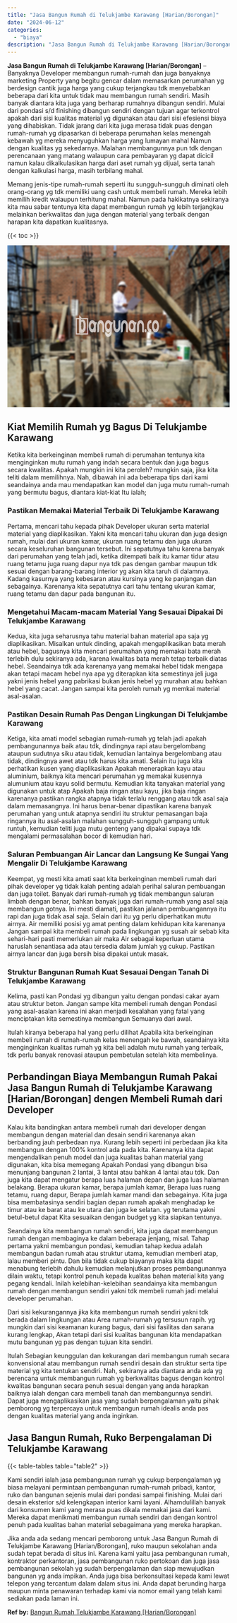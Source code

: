 ```yaml
---
title: "Jasa Bangun Rumah di Telukjambe Karawang [Harian/Borongan]"
date: "2024-06-12"
categories: 
  - "biaya"
description: "Jasa Bangun Rumah di Telukjambe Karawang [Harian/Borongan]. Jika anda ada sedang mencari pemborong untuk Jasa Bangun Rumah di Telukjambe Karawang [Harian/Bo..."
---
```


**Jasa Bangun Rumah di Telukjambe Karawang \[Harian/Borongan\]** – Banyaknya Developer membangun rumah-rumah dan juga banyaknya marketing Property yang begitu gencar dalam memasarkan perumahan yg berdesign cantik juga harga yang cukup terjangkau tdk menyebabkan beberapa dari kita untuk tidak mau membangun rumah sendiri. Masih banyak diantara kita juga yang berharap rumahnya dibangun sendiri. Mulai dari pondasi s/d finishing dibangun sendiri dengan tujuan agar terkontrol apakah dari sisi kualitas material yg digunakan atau dari sisi efesiensi biaya yang dihabiskan. Tidak jarang dari kita juga merasa tidak puas dengan rumah-rumah yg dipasarkan di beberapa perumahan kelas menengah kebawah yg mereka menyuguhkan harga yang lumayan mahal Namun dengan kualitas yg sekedarnya. Malahan membangunnya pun tdk dengan perencanaan yang matang walaupun cara pembayaran yg dapat dicicil namun kalau dikalkulasikan harga dari aset rumah yg dijual, serta tanah dengan kalkulasi harga, masih terbilang mahal.

Memang jenis-tipe rumah-rumah seperti itu sungguh-sungguh diminati oleh orang-orang yg tdk memiliki uang cash untuk membeli rumah. Mereka lebih memilih kredit walaupun terhitung mahal. Namun pada hakikatnya sekiranya kita mau sabar tentunya kita dapat membangun rumah yg lebih terjangkau melainkan berkwalitas dan juga dengan material yang terbaik dengan harapan kita dapatkan kualitasnya.

{{< toc >}}

![Jasa Bangun Rumah di Telukjambe Karawang [Harian/Borongan]](/images/borong-bangunan-03.png)

## Kiat Memilih Rumah yg Bagus Di Telukjambe Karawang

Ketika kita berkeinginan membeli rumah di perumahan tentunya kita menginginkan mutu rumah yang indah secara bentuk dan juga bagus secara kwalitas. Apakah mungkin ini kita peroleh? mungkin saja, jika kita teliti dalam memilihnya. Nah, dibawah ini ada beberapa tips dari kami seandainya anda mau mendapatkan kan model dan juga mutu rumah-rumah yang bermutu bagus, diantara kiat-kiat Itu ialah;

### Pastikan Memakai Material Terbaik Di Telukjambe Karawang

Pertama, mencari tahu kepada pihak Developer ukuran serta material material yang diaplikasikan. Yakni kita mencari tahu ukuran dan juga design rumah, mulai dari ukuran kamar, ukuran ruang tetamu dan juga ukuran secara keseluruhan bangunan tersebut. Ini sepatutnya tahu karena banyak dari perumahan yang telah jadi, ketika ditempati baik itu kamar tidur atau ruang tetamu juga ruang dapur nya tdk pas dengan gambar maupun tdk sesuai dengan barang-barang interior yg akan kita taruh di dalamnya. Kadang kasurnya yang kebesaran atau kursinya yang ke panjangan dan sebagainya. Karenanya kita sepatutnya cari tahu tentang ukuran kamar, ruang tetamu dan dapur pada bangunan itu.

### Mengetahui Macam-macam Material Yang Sesauai Dipakai Di Telukjambe Karawang

Kedua, kita juga seharusnya tahu material bahan material apa saja yg diaplikasikan. Misalkan untuk dinding, apakah mengaplikasikan bata merah atau hebel, bagusnya kita mencari perumahan yang memakai bata merah terlebih dulu sekiranya ada, karena kwalitas bata merah tetap terbaik diatas hebel. Seandainya tdk ada karenanya yang memakai hebel tidak mengapa akan tetapi macam hebel nya apa yg diterapkan kita semestinya jeli juga yakni jenis hebel yang pabrikasi bukan jenis hebel yg murahan atau bahkan hebel yang cacat. Jangan sampai kita peroleh rumah yg memkai material asal-asalan.

### Pastikan Desain Rumah Pas Dengan Lingkungan Di Telukjambe Karawang

Ketiga, kita amati model sebagian rumah-rumah yg telah jadi apakah pembangunannya baik atau tdk, dindingnya rapi atau bergelombang ataupun sudutnya siku atau tidak, kemudian lantainya bergelombang atau tidak, dindingnya awet atau tdk harus kita amati. Selain itu juga kita perhatikan kusen yang diaplikasikan Apakah menerapkan kayu atau aluminium, baiknya kita mencari perumahan yg memakai kusennya alumunium atau kayu solid bermutu. Kemudian kita tanyakan material yang digunakan untuk atap Apakah baja ringan atau kayu, jika baja ringan karenanya pastikan rangka atapnya tidak terlalu renggang atau tdk asal saja dalam memasangnya. Ini harus benar-benar dipastikan karena banyak perumahan yang untuk atapnya sendiri itu struktur pemasangan baja ringannya itu asal-asalan malahan sungguh-sungguh gampang untuk runtuh, kemudian teliti juga mutu genteng yang dipakai supaya tdk mengalami permasalahan bocor di kemudian hari.

### Saluran Pembuangan Air Lancar dan Langsung Ke Sungai Yang Mengalir Di Telukjambe Karawang

Keempat, yg mesti kita amati saat kita berkeinginan membeli rumah dari pihak developer yg tidak kalah penting adalah perihal saluran pembuangan dan juga toilet. Banyak dari rumah-rumah yg tidak membangun saluran limbah dengan benar, bahkan banyak juga dari rumah-rumah yang asal saja membangun gotnya. Ini mesti diamati, pastikan jalanan pembuangannya itu rapi dan juga tidak asal saja. Selain dari itu yg perlu diperhatikan mutu airnya. Air memiliki posisi yg amat penting dalam kehidupan kita karenanya Jangan sampai kita membeli rumah pada lingkungan yg susah air sebab kita sehari-hari pasti memerlukan air maka Air sebagai keperluan utama haruslah senantiasa ada atau tersedia dalam jumlah yg cukup. Pastikan airnya lancar dan juga bersih bisa dipakai untuk masak.

### Struktur Bangunan Rumah Kuat Sesauai Dengan Tanah Di Telukjambe Karawang

Kelima, pasti kan Pondasi yg dibangun yaitu dengan pondasi cakar ayam atau struktur beton. Jangan sampe kita membeli rumah dengan Pondasi yang asal-asalan karena ini akan menjadi kesalahan yang fatal yang menciptakan kita semestinya membangun Semuanya dari awal.

Itulah kiranya beberapa hal yang perlu dilihat Apabila kita berkeinginan membeli rumah di rumah-rumah kelas menengah ke bawah, seandainya kita menginginkan kualitas rumah yg kita beli adalah mutu rumah yang terbaik, tdk perlu banyak renovasi ataupun pembetulan setelah kita membelinya.

## Perbandingan Biaya Membangun Rumah Pakai Jasa Bangun Rumah di Telukjambe Karawang \[Harian/Borongan\] dengen Membeli Rumah dari Developer

Kalau kita bandingkan antara membeli rumah dari developer dengan membangun dengan material dan desain sendiri karenanya akan berbanding jauh perbedaan nya. Kurang lebih seperti ini perbedaan jika kita membangun dengan 100% kontrol ada pada kita. Karenanya kita dapat mengendalikan penuh model dan juga kualitas bahan material yang digunakan, kita bisa memegang Apakah Pondasi yang dibangun bisa menunjang bangunan 2 lantai, 3 lantai atau bahkan 4 lantai atau tdk. Dan juga kita dapat mengatur berapa luas halaman depan dan juga luas halaman belakang. Berapa ukuran kamar, berapa jumlah kamar, Berapa luas ruang tetamu, ruang dapur, Berapa jumlah kamar mandi dan sebagainya. Kita juga bisa membatasinya sendiri bagian depan rumah apakah menghadap ke timur atau ke barat atau ke utara dan juga ke selatan. yg terutama yakni betul-betul dapat Kita sesuaikan dengan budget yg kita siapkan tentunya.

Seandainya kita membangun rumah sendiri, kita juga dapat membangun rumah dengan membaginya ke dalam beberapa jenjang, misal. Tahap pertama yakni membangun pondasi, kemudian tahap kedua adalah membangun badan rumah atau struktur utama, kemudian memberi atap, lalau memberi pintu. Dan bila tidak cukup biayanya maka kita dapat menabung terlebih dahulu kemudian melanjutkan proses pembangunannya dilain waktu, tetapi kontrol penuh kepada kualitas bahan material kita yang pegang kendali. Inilah kelebihan-kelebihan seandainya kita membangun rumah dengan membangun sendiri yakni tdk membeli rumah jadi melalui developer perumahan.

Dari sisi kekurangannya jika kita membangun rumah sendiri yakni tdk berada dalam lingkungan atau Area rumah-rumah yg tersusun rapih. yg mungkin dari sisi keamanan kurang bagus, dari sisi fasilitas dan sarana kurang lengkap, Akan tetapi dari sisi kualitas bangunan kita mendapatkan mutu bangunan yg pas dengan tujuan kita sendiri.

Itulah Sebagian keunggulan dan kekurangan dari membangun rumah secara konvensional atau membangun rumah sendiri desain dan struktur serta tipe material yg kita tentukan sendiri. Nah, sekiranya ada diantara anda ada yg berencana untuk membangun rumah yg berkwalitas bagus dengan kontrol kwalitas bangunan secara penuh sesuai dengan yang anda harapkan baiknya ialah dengan cara membeli tanah dan membangunnya sendiri. Dapat juga mengaplikasikan jasa yang sudah berpengalaman yaitu pihak pemborong yg terpercaya untuk membangun rumah idealis anda pas dengan kualitas material yang anda inginkan.

## Jasa Bangun Rumah, Ruko Berpengalaman Di Telukjambe Karawang

{{< table-tables table="table2" >}}

Kami sendiri ialah jasa pembangunan rumah yg cukup berpengalaman yg biasa melayani permintaan pembangunan rumah-rumah pribadi, kantor, ruko dan bangunan sejenis mulai dari pondasi sampai finishing. Mulai dari desain eksterior s/d kelengkapan interior kami layani. Alhamdulillah banyak dari konsumen kami yang merasa puas dikala memakai jasa dari kami. Mereka dapat menikmati membangun rumah sendiri dan dengan kontrol penuh pada kualitas bahan material sebagaimana yang mereka harapkan.

Jika anda ada sedang mencari pemborong untuk Jasa Bangun Rumah di Telukjambe Karawang \[Harian/Borongan\], ruko maupun sekolahan anda sudah tepat berada di situs ini. Karena kami yaitu jasa pembangunan rumah, kontraktor perkantoran, jasa pembangunan ruko pertokoan dan juga jasa pembangunan sekolah yg sudah berpengalaman dan siap mewujudkan bangunan yg anda impikan. Anda juga bisa berkonsultasi kepada kami lewat telepon yang tercantum dalam dalam situs ini. Anda dapat berunding harga maupun minta penawaran terhadap kami via nomor email yang telah kami sediakan pada laman ini.

**Ref by:** [Bangun Rumah Telukjambe Karawang [Harian/Borongan]](https://id.wikipedia.org/wiki/Bangun)
